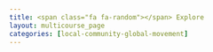 ```yaml
---
title: <span class="fa fa-random"></span> Explore
layout: multicourse_page
categories: [local-community-global-movement]
---
```

